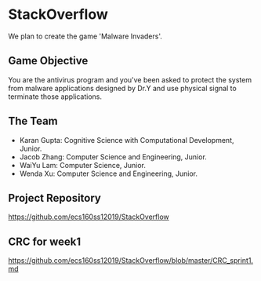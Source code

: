 # StackOverflow
We plan to create the game 'Malware Invaders'.

## Game Objective
You are the antivirus program and you've been asked to protect the system from malware applications designed by Dr.Y and use physical signal to terminate those applications. 

## The Team
- Karan Gupta: Cognitive Science with Computational Development, Junior.
- Jacob Zhang: Computer Science and Engineering, Junior.
- WaiYu Lam: Computer Science, Junior.
- Wenda Xu: Computer Science and Engineering, Junior.

## Project Repository
https://github.com/ecs160ss12019/StackOverflow

## CRC for week1
https://github.com/ecs160ss12019/StackOverflow/blob/master/CRC_sprint1.md
